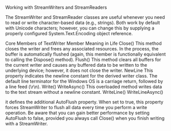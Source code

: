Working with StreamWriters and StreamReaders

The StreamWriter and StreamReader classes are useful whenever you need to read or write character-based
data (e.g., strings). Both work by default with Unicode characters; however, you can change this by supplying
a properly configured System.Text.Encoding object reference.

Core Members of TextWriter
Member Meaning in Life
Close() This method closes the writer and frees any associated resources. In the process, the
buffer is automatically flushed (again, this member is functionally equivalent to calling
the Dispose() method).
Flush() This method clears all buffers for the current writer and causes any buffered data to be
written to the underlying device; however, it does not close the writer.
NewLine This property indicates the newline constant for the derived writer class. The default
line terminator for the Windows OS is a carriage return, followed by a line feed (\r\n).
Write()
WriteAsync()
This overloaded method writes data to the text stream without a newline constant.
WriteLine()
WriteLineAsync()



it defines the additional AutoFlush property. When set to true, this property forces
StreamWriter to flush all data every time you perform a write operation. Be aware that you can gain better
performance by setting AutoFlush to false, provided you always call Close() when you finish writing with a
StreamWriter.


